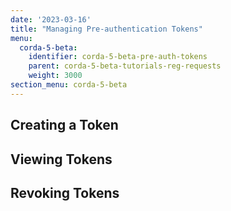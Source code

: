 ```yaml
---
date: '2023-03-16'
title: "Managing Pre-authentication Tokens"
menu:
  corda-5-beta:
    identifier: corda-5-beta-pre-auth-tokens
    parent: corda-5-beta-tutorials-reg-requests
    weight: 3000
section_menu: corda-5-beta
---
```


## Creating a Token

## Viewing Tokens

## Revoking Tokens